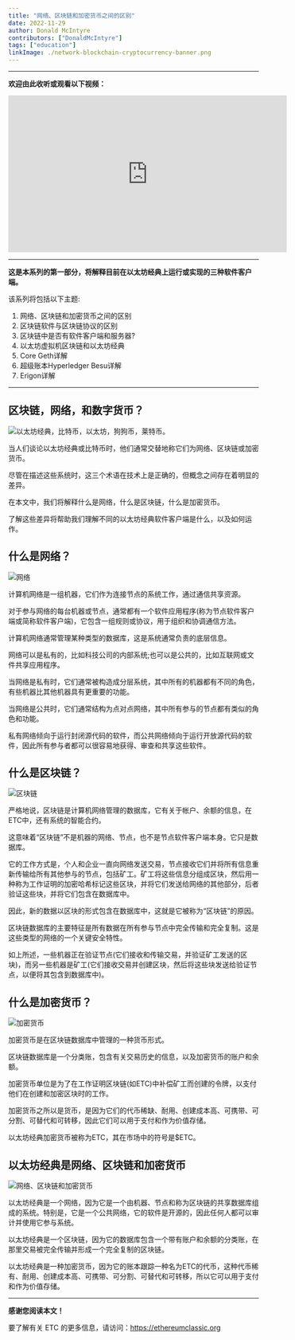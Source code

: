 ```yaml
---
title: "网络、区块链和加密货币之间的区别"
date: 2022-11-29
author: Donald McIntyre
contributors: ["DonaldMcIntyre"]
tags: ["education"]
linkImage: ./network-blockchain-cryptocurrency-banner.png
---
```


---
**欢迎由此收听或观看以下视频：**

<iframe width="560" height="315" src="https://www.youtube.com/embed/6TQwkkbz4yA" title="YouTube video player" frameborder="0" allow="accelerometer; autoplay; clipboard-write; encrypted-media; gyroscope; picture-in-picture" allowfullscreen></iframe>

---

**这是本系列的第一部分，将解释目前在以太坊经典上运行或实现的三种软件客户端。** 

该系列将包括以下主题:

1. 网络、区块链和加密货币之间的区别
2. 区块链软件与区块链协议的区别
3. 区块链中是否有软件客户端和服务器?
4. 以太坊虚拟机区块链和以太坊经典
5. Core Geth详解
6. 超级账本Hyperledger Besu详解
7. Erigon详解 

---

## 区块链，网络，和数字货币？

![以太坊经典，比特币，以太坊，狗狗币，莱特币。](./etc-btc-other-blockchains.png)

当人们谈论以太坊经典或比特币时，他们通常交替地称它们为网络、区块链或加密货币。

尽管在描述这些系统时，这三个术语在技术上是正确的，但概念之间存在着明显的差异。

在本文中，我们将解释什么是网络，什么是区块链，什么是加密货币。

了解这些差异将帮助我们理解不同的以太坊经典软件客户端是什么，以及如何运作。

## 什么是网络？

![网络](./what-is-a-network.png)

计算机网络是一组机器，它们作为连接节点的系统工作，通过通信共享资源。

对于参与网络的每台机器或节点，通常都有一个软件应用程序(称为节点软件客户端或简称软件客户端)，它包含一组规则或协议，用于组织和协调通信方法。

计算机网络通常管理某种类型的数据库，这是系统通常负责的底层信息。

网络可以是私有的，比如科技公司的内部系统;也可以是公共的，比如互联网或文件共享应用程序。

当网络是私有时，它们通常被构造成分层系统，其中所有的机器都有不同的角色，有些机器比其他机器具有更重要的功能。

当网络是公共时，它们通常结构为点对点网络，其中所有参与的节点都有类似的角色和功能。

私有网络倾向于运行封闭源代码的软件，而公共网络倾向于运行开放源代码的软件，因此所有参与者都可以很容易地获得、审查和共享这些软件。

## 什么是区块链？

![区块链](./what-is-a-blockchain.png)

严格地说，区块链是计算机网络管理的数据库，它有关于帐户、余额的信息，在ETC中，还有系统的智能合约。

这意味着“区块链”不是机器的网络、节点，也不是节点软件客户端本身。它只是数据库。

它的工作方式是，个人和企业一直向网络发送交易，节点接收它们并将所有信息重新传输给所有其他参与的节点，包括矿工。矿工将这些信息分组成区块，然后用一种称为工作证明的加密哈希标记这些区块，并将它们发送给网络的其他部分，后者验证这些块，并将它们包含在数据库中。

因此，新的数据以区块的形式包含在数据库中，这就是它被称为“区块链”的原因。

区块链数据库的主要特征是所有数据在所有参与节点中完全传输和完全复制。这是这些类型的网络的一个关键安全特性。

如上所述，一些机器正在验证节点(它们接收和传输交易，并验证矿工发送的区块)，而另一些机器是矿工(它们接收交易并创建区块，然后将这些块发送给验证节点，以便将其包含到数据库中)。

## 什么是加密货币？

![加密货币](./what-is-a-cryptocurrency.png)

加密货币是在区块链数据库中管理的一种货币形式。

区块链数据库是一个分类账，包含有关交易历史的信息，以及加密货币的账户和余额。

加密货币单位是为了在工作证明区块链(如ETC)中补偿矿工而创建的令牌，以支付他们在创建和加密区块时的工作。

加密货币之所以是货币，是因为它们的代币稀缺、耐用、创建成本高、可携带、可分割、可替代和可转移，因此它们可以用于支付和作为价值存储。

以太坊经典加密货币被称为ETC，其在市场中的符号是$ETC。

## 以太坊经典是网络、区块链和加密货币

![网络、区块链和加密货币](./network-blockchain-cryptocurrency-banner.png)

以太坊经典是一个网络，因为它是一个由机器、节点和称为区块链的共享数据库组成的系统。特别是，它是一个公共网络，它的软件是开源的，因此任何人都可以审计并使用它参与系统。

以太坊经典是一个区块链，因为它的数据库包含一个带有账户和余额的分类账，在那里交易被完全传输并形成一个完全复制的区块链。

以太坊经典是一种加密货币，因为它的账本跟踪一种名为ETC的代币，这种代币稀有、耐用、创建成本高、可携带、可分割、可替代和可转移，所以它可以用于支付和作为价值存储。

---

**感谢您阅读本文！**

要了解有关 ETC 的更多信息，请访问：https://ethereumclassic.org

